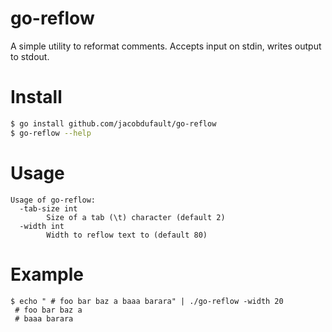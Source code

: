 # go-reflow

A simple utility to reformat comments. Accepts input on stdin, writes output
to stdout.

# Install

```sh
$ go install github.com/jacobdufault/go-reflow
$ go-reflow --help
```

# Usage

```
Usage of go-reflow:
  -tab-size int
        Size of a tab (\t) character (default 2)
  -width int
        Width to reflow text to (default 80)
```

# Example

```
$ echo " # foo bar baz a baaa barara" | ./go-reflow -width 20
 # foo bar baz a
 # baaa barara
```